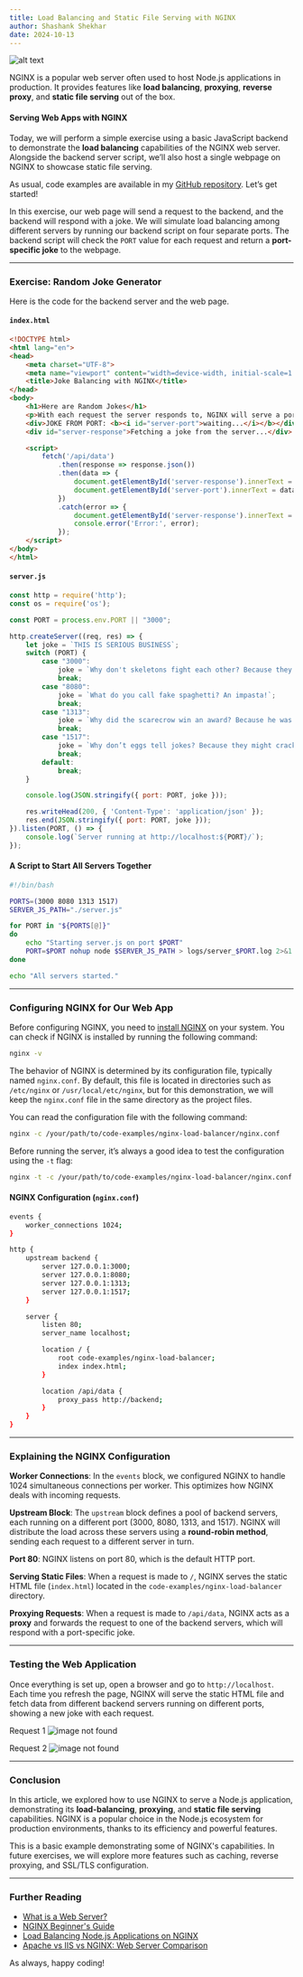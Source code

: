 ```yaml
---
title: Load Balancing and Static File Serving with NGINX
author: Shashank Shekhar
date: 2024-10-13
---
```


![alt text](/nginx-load-balancing.png)

NGINX is a popular web server often used to host Node.js applications in production. It provides features like **load balancing**, **proxying**, **reverse proxy**, and **static file serving** out of the box.

#### Serving Web Apps with NGINX

Today, we will perform a simple exercise using a basic JavaScript backend to demonstrate the **load balancing** capabilities of the NGINX web server. Alongside the backend server script, we’ll also host a single webpage on NGINX to showcase static file serving.

As usual, code examples are available in my [GitHub repository](https://github.com/thatShashankGuy/code-examples/tree/master/nginx-load-balancer). Let’s get started!

In this exercise, our web page will send a request to the backend, and the backend will respond with a joke. We will simulate load balancing among different servers by running our backend script on four separate ports. The backend script will check the `PORT` value for each request and return a **port-specific joke** to the webpage.

---

### Exercise: Random Joke Generator

Here is the code for the backend server and the web page.

#### `index.html`

```html
<!DOCTYPE html>
<html lang="en">
<head>
    <meta charset="UTF-8">
    <meta name="viewport" content="width=device-width, initial-scale=1.0">
    <title>Joke Balancing with NGINX</title>
</head>
<body>
    <h1>Here are Random Jokes</h1>
    <p>With each request the server responds to, NGINX will serve a port-specific joke.</p>
    <div>JOKE FROM PORT: <b><i id="server-port">waiting...</i></b></div>
    <div id="server-response">Fetching a joke from the server...</div>

    <script>
        fetch('/api/data')
            .then(response => response.json())
            .then(data => {
                document.getElementById('server-response').innerText = data.joke;
                document.getElementById('server-port').innerText = data.port;
            })
            .catch(error => {
                document.getElementById('server-response').innerText = 'Error fetching data';
                console.error('Error:', error);
            });
    </script>
</body>
</html>
```

#### `server.js`

```js
const http = require('http');
const os = require('os');

const PORT = process.env.PORT || "3000";

http.createServer((req, res) => {
    let joke = `THIS IS SERIOUS BUSINESS`;
    switch (PORT) {
        case "3000":
            joke = `Why don't skeletons fight each other? Because they don't have the guts.`;
            break;
        case "8080":
            joke = `What do you call fake spaghetti? An impasta!`;
            break;
        case "1313":
            joke = `Why did the scarecrow win an award? Because he was outstanding in his field!`;
            break;
        case "1517":
            joke = `Why don’t eggs tell jokes? Because they might crack up!`;
            break;
        default:
            break;
    }    

    console.log(JSON.stringify({ port: PORT, joke }));

    res.writeHead(200, { 'Content-Type': 'application/json' });
    res.end(JSON.stringify({ port: PORT, joke }));
}).listen(PORT, () => {
    console.log(`Server running at http://localhost:${PORT}/`);
});
```

#### A Script to Start All Servers Together

```bash
#!/bin/bash

PORTS=(3000 8080 1313 1517)
SERVER_JS_PATH="./server.js"

for PORT in "${PORTS[@]}"
do
    echo "Starting server.js on port $PORT"
    PORT=$PORT nohup node $SERVER_JS_PATH > logs/server_$PORT.log 2>&1 &
done

echo "All servers started."
```

---

### Configuring NGINX for Our Web App

Before configuring NGINX, you need to [install NGINX](https://nginx.org/en/docs/install.html) on your system. You can check if NGINX is installed by running the following command:

```bash
nginx -v
```

The behavior of NGINX is determined by its configuration file, typically named `nginx.conf`. By default, this file is located in directories such as `/etc/nginx` or `/usr/local/etc/nginx`, but for this demonstration, we will keep the `nginx.conf` file in the same directory as the project files.

You can read the configuration file with the following command:

```bash
nginx -c /your/path/to/code-examples/nginx-load-balancer/nginx.conf
```

Before running the server, it’s always a good idea to test the configuration using the `-t` flag:

```bash
nginx -t -c /your/path/to/code-examples/nginx-load-balancer/nginx.conf
```

#### NGINX Configuration (`nginx.conf`)

```bash
events {
    worker_connections 1024;
}

http {
    upstream backend {
        server 127.0.0.1:3000;
        server 127.0.0.1:8080;
        server 127.0.0.1:1313;
        server 127.0.0.1:1517;
    }

    server {
        listen 80;
        server_name localhost;

        location / {
            root code-examples/nginx-load-balancer;
            index index.html;
        }

        location /api/data {
            proxy_pass http://backend;
        }
    }
}
```

---

### Explaining the NGINX Configuration

**Worker Connections**: In the `events` block, we configured NGINX to handle 1024 simultaneous connections per worker. This optimizes how NGINX deals with incoming requests.

**Upstream Block**: The `upstream` block defines a pool of backend servers, each running on a different port (3000, 8080, 1313, and 1517). NGINX will distribute the load across these servers using a **round-robin method**, sending each request to a different server in turn.


   **Port 80**: NGINX listens on port 80, which is the default HTTP port.
   
   **Serving Static Files**: When a request is made to `/`, NGINX serves the static HTML file (`index.html`) located in the `code-examples/nginx-load-balancer` directory.
   
   **Proxying Requests**: When a request is made to `/api/data`, NGINX acts as a **proxy** and forwards the request to one of the backend servers, which will respond with a port-specific joke.

---

### Testing the Web Application

Once everything is set up, open a browser and go to `http://localhost`. Each time you refresh the page, NGINX will serve the static HTML file and fetch data from different backend servers running on different ports, showing a new joke with each request.

Request 1 
![image not found](/nginx-req1.png)

Request 2 
![image not found](/nginx-req2.png)

---

### Conclusion

In this article, we explored how to use NGINX to serve a Node.js application, demonstrating its **load-balancing**, **proxying**, and **static file serving** capabilities. NGINX is a popular choice in the Node.js ecosystem for production environments, thanks to its efficiency and powerful features.

This is a basic example demonstrating some of NGINX's capabilities. In future exercises, we will explore more features such as caching, reverse proxying, and SSL/TLS configuration.

---

### Further Reading
- [What is a Web Server?](https://developer.mozilla.org/en-US/docs/Learn/Common_questions/Web_mechanics/What_is_a_web_server)
- [NGINX Beginner's Guide](https://nginx.org/en/docs/beginners_guide.html)
- [Load Balancing Node.js Applications on NGINX](https://docs.nginx.com/nginx/deployment-guides/load-balance-third-party/node-js/)
- [Apache vs IIS vs NGINX: Web Server Comparison](https://www.linuxcareers.com/resources/blog/2023/07/apache-vs-iis-vs-nginx-an-in-depth-comparison-of-web-servers/)

As always, happy coding!
